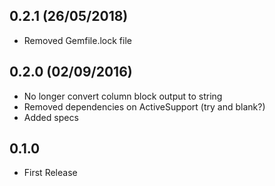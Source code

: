 ## 0.2.1 (26/05/2018)

* Removed Gemfile.lock file

## 0.2.0 (02/09/2016)

* No longer convert column block output to string
* Removed dependencies on ActiveSupport (try and blank?)
* Added specs

## 0.1.0

* First Release
